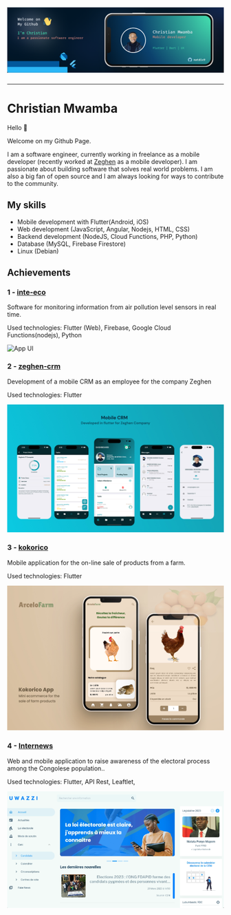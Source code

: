 
# ![App UI](cover.png)

_______________________________________________________

# Christian Mwamba

Hello 👋

Welcome on my Github Page.

I am a software engineer, currently working in freelance as a mobile  developer (recently worked at [Zeghen](https://zeghen.com/) as a mobile developer). I am passionate about building software that solves real world problems. I am also a big fan of open source and I am always looking for ways to contribute to the community.

## My skills

- Mobile development with Flutter(Android, iOS)
- Web development (JavaScript, Angular, Nodejs, HTML, CSS)
- Backend development (NodeJS, Cloud Functions, PHP, Python)
- Database (MySQL, Firebase Firestore)
- Linux (Debian)

## Achievements

### 1 - [inte-eco](https://inte-eco.web.app)

Software for monitoring information from air pollution level sensors in real time.

Used technologies: Flutter (Web), Firebase, Google Cloud Functions(nodejs), Python

![App UI](projects_cover/inte-eco.png)

### 2 - [zeghen-crm](https://zeghen.com)

Development of a mobile CRM as an employee for the company Zeghen

Used technologies: Flutter

![App UI](projects_cover/zeghen.jpg)

### 3 - [kokorico](https://github.com/natdiv9/kokorico)

Mobile application for the on-line sale of products from a farm.

Used technologies: Flutter

![App UI](projects_cover/kokorico.jpg)

### 4 - [Internews](https://github.com/natdiv9/internews-app)

Web and mobile application to raise awareness of the electoral process among the Congolese population..

Used technologies: Flutter, API Rest, Leaftlet,

![App UI](projects_cover/internews.png)

